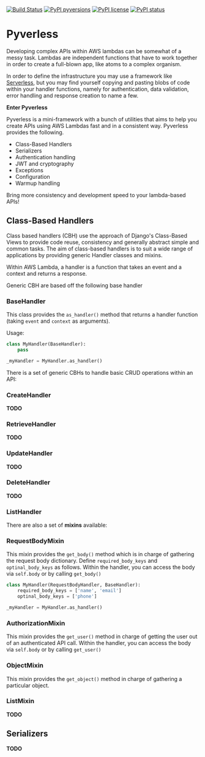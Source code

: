 [![Build Status](https://travis-ci.org/QuantumBA/pyverless.svg?branch=master)](https://travis-ci.org/QuantumBA/pyverless)
[![PyPI pyversions](https://img.shields.io/pypi/pyversions/pyverless.svg)](https://pypi.python.org/pypi/pyverless/)
[![PyPI license](https://img.shields.io/pypi/l/pyverless.svg)](https://pypi.python.org/pypi/pyverless/)
[![PyPI status](https://img.shields.io/pypi/status/pyverless.svg)](https://pypi.python.org/pypi/pyverless/)
# Pyverless

Developing complex APIs within AWS lambdas can be somewhat of a messy task. Lambdas are independent functions that have to work together in order to create a full-blown app, like atoms to a complex organism.

In order to define the infrastructure you may use a framework like [Serverless](https://serverless.com/), but you may find yourself copying and pasting blobs of code within your handler functions, namely for authentication, data validation, error handling and response creation to name a few.

**Enter Pyverless**

Pyverless is a mini-framework with a bunch of utilities that aims to help you create APIs using AWS Lambdas fast and in a consistent way. Pyverless provides the following.

- Class-Based Handlers
- Serializers
- Authentication handling
- JWT and cryptography
- Exceptions
- Configuration
- Warmup handling

Bring more consistency and development speed to your lambda-based APIs!

## Class-Based Handlers

Class based handlers (CBH) use the approach of Django's Class-Based Views to provide code reuse, consistency and generally abstract simple and common tasks. The aim of class-based handlers is to suit a wide range of applications by providing generic Handler classes and mixins.

Within AWS Lambda, a handler is a function that takes an event and a context and returns a response.

Generic CBH are based off the following base handler

### BaseHandler

This class provides the `as_handler()` method that returns a handler function (taking `event` and `context` as arguments).

Usage:

```python
class MyHandler(BaseHandler):
    pass

_myHandler = MyHandler.as_handler()
```

There is a set of generic CBHs to handle basic CRUD operations within an API:

### CreateHandler

**TODO**

### RetrieveHandler

**TODO**

### UpdateHandler

**TODO**

### DeleteHandler

**TODO**

### ListHandler

There are also a set of **mixins** available:

### RequestBodyMixin

This mixin provides the `get_body()` method which is in charge of gathering the request body dictionary. Define `required_body_keys` and `optinal_body_keys` as follows. Within the handler, you can access the body via `self.body` or by calling `get_body()`

```python
class MyHandler(RequestBodyHandler, BaseHandler):
    required_body_keys = ['name', 'email']
    optinal_body_keys = ['phone']

_myHandler = MyHandler.as_handler()
```

### AuthorizationMixin

This mixin provides the `get_user()` method in charge of getting the user out of an authenticated API call. Within the handler, you can access the body via `self.body` or by calling `get_user()`

### ObjectMixin

This mixin provides the `get_object()` method in charge of gathering a particular object.

### ListMixin

**TODO**


## Serializers

**TODO**